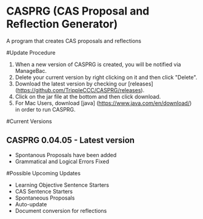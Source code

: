 # CASPRG (CAS Proposal and Reflection Generator)
A program that creates CAS proposals and reflections

#Update Procedure
1. When a new version of CASPRG is created, you will be notified via ManageBac.
2. Delete your current version by right clicking on it and then click "Delete".
3. Download the latest version by checking our [releases] (https://github.com/TrippleCCC/CASPRG/releases).
4. Click on the jar file at the bottom and then click download.
5. For Mac Users, download [java] (https://www.java.com/en/download/) in order to run CASPRG.

#Current Versions

CASPRG 0.04.05 - Latest version
--------------------------------
* Spontanous Proposals have been added
* Grammatical and Logical Errors Fixed

#Possible Upcoming Updates
* Learning Objective Sentence Starters
* CAS Sentence Starters
* Spontaneous Proposals
* Auto-update
* Document conversion for reflections
